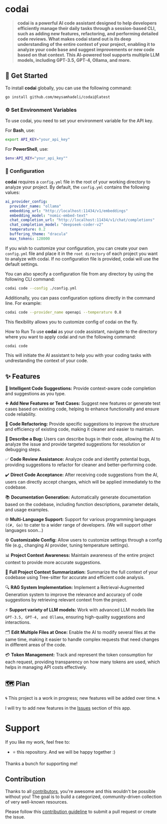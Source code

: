 # codai

> **codai is a powerful AI code assistant designed to help developers efficiently manage their daily tasks through a session-based CLI, such as adding new features, refactoring,
and performing detailed code reviews. What makes codai stand out is its deep understanding of the entire context of your project, 
enabling it to analyze your code base and suggest improvements or new code based on that context. This AI-powered tool supports multiple
LLM models, including GPT-3.5, GPT-4, Ollama, and more.**

## 🚀 Get Started
To install **codai** globally, you can use the following command:

```bash
go install github.com/meysamhadeli/codai@latest
```

### ⚙️ Set Environment Variables
To use codai, you need to set your environment variable for the API key.

For **Bash**, use:
```bash
export API_KEY="your_api_key"
```

For **PowerShell**, use:
```powershell
$env:API_KEY="your_api_key""
```
### 🔧 Configuration
**codai** requires a `config.yml` file in the root of your working directory to analyze your project. By default, the `config.yml` contains the following values:
```yml
ai_provider_config:
  provider_name: "ollama"
  embedding_url: "http://localhost:11434/v1/embeddings"
  embedding_model: "nomic-embed-text"
  chat_completion_url: "http://localhost:11434/v1/chat/completions"
  chat_completion_model: "deepseek-coder-v2"
  temperature: 0.2
  buffering_theme: "dracula"
  max_tokens: 128000
```
If you wish to customize your configuration, you can create your own `config.yml` file and place it in the `root directory` of each project you want to analyze with codai. If no configuration file is provided, codai will use the default settings.

You can also specify a configuration file from any directory by using the following CLI command:
```bash
codai code --config ./config.yml
```
Additionally, you can pass configuration options directly in the command line. For example:
```bash
codai code --provider_name openapi --temperature 0.8
```
This flexibility allows you to customize config of codai on the fly.

How to Run
To use **codai** as your code assistant, navigate to the directory where you want to apply codai and run the following command:

```bash
codai code
```
This will initiate the AI assistant to help you with your coding tasks with undrestanding the context of your code.

## ✨ Features

🧠 **Intelligent Code Suggestions:**
Provide context-aware code completion and suggestions as you type.

➕ **Add New Features or Test Cases:**
Suggest new features or generate test cases based on existing code, helping to enhance functionality and ensure code reliability.

🔄 **Code Refactoring:**
Provide specific suggestions to improve the structure and efficiency of existing code, making it cleaner and easier to maintain.

🐛 **Describe a Bug:**
Users can describe bugs in their code, allowing the AI to analyze the issue and provide targeted suggestions for resolution or debugging steps.

✅ **Code Review Assistance:**
Analyze code and identify potential bugs, providing suggestions to refactor for cleaner and better-performing code.

✔️ **Direct Code Acceptance:**
After receiving code suggestions from the AI, users can directly accept changes, which will be applied immediately to the codebase.

📚 **Documentation Generation:**
Automatically generate documentation based on the codebase, including function descriptions, parameter details, and usage examples.

🌐 **Multi-Language Support:**
Support for various programming languages `(C#, Go)` to cater to a wider range of developers. (We will support other languages soon...)

⚙️ **Customizable Config:**
Allow users to customize settings through a config file (e.g., changing AI provider, tuning temperature settings).

📊 **Project Context Awareness:**
Maintain awareness of the entire project context to provide more accurate suggestions.

🌳 **Full Project Context Summarization:** 
Summarize the full context of your codebase using Tree-sitter for accurate and efficient code analysis.

🔍 **RAG System Implementation:**
Implement a Retrieval-Augmented Generation system to improve the relevance and accuracy of code suggestions by retrieving relevant context from the project.

⚡ **Support variety of LLM models:**
Work with advanced LLM models like `GPT-3.5, GPT-4, and Ollama`, ensuring high-quality suggestions and interactions.

🗂️ **Edit Multiple Files at Once:**
Enable the AI to modify several files at the same time, making it easier to handle complex requests that need changes in different areas of the code.

💳 **Token Management:**
Track and represent the token consumption for each request, providing transparency on how many tokens are used, which helps in managing API costs effectively.

## 🗺️ Plan
🌀 This project is a work in progress; new features will be added over time. 🌀

I will try to add new features in the [Issues](https://github.com/meysamhadeli/codai/issues) section of this app.

# Support

If you like my work, feel free to:

- ⭐ this repository. And we will be happy together :)

Thanks a bunch for supporting me!

## Contribution

Thanks to all [contributors](https://github.com/meysamhadeli/codai/graphs/contributors), you're awesome and this wouldn't be possible without you! The goal is to build a categorized, community-driven collection of very well-known resources.

Please follow this [contribution guideline](./CONTRIBUTION.md) to submit a pull request or create the issue.
